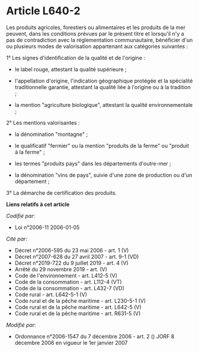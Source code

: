 # Article L640-2

Les produits agricoles, forestiers ou alimentaires et les produits de la mer peuvent, dans les conditions prévues par le
présent titre et lorsqu'il n'y a pas de contradiction avec la réglementation communautaire, bénéficier d'un ou plusieurs
modes de valorisation appartenant aux catégories suivantes :

1° Les signes d'identification de la qualité et de l'origine :

- le label rouge, attestant la qualité supérieure ;

- l'appellation d'origine, l'indication géographique protégée et la spécialité traditionnelle garantie, attestant la qualité
liée à l'origine ou à la tradition ;

- la mention "agriculture biologique", attestant la qualité environnementale ;

2° Les mentions valorisantes :

- la dénomination "montagne" ;

- le qualificatif "fermier" ou la mention "produits de la ferme" ou "produit à la ferme" ;

- les termes "produits pays" dans les départements d'outre-mer ;

- la dénomination "vins de pays", suivie d'une zone de production ou d'un département ;

3° La démarche de certification des produits.

**Liens relatifs à cet article**

_Codifié par_:

  - Loi n°2006-11 2006-01-05

_Cité par_:

  - Décret n°2006-595 du 23 mai 2006 - art. 1 (V)
  - Décret n°2007-628 du 27 avril 2007 - art. 9-1 (VD)
  - Décret n°2019-722 du 9 juillet 2019 - art. 4 (V)
  - Arrêté du 29 novembre 2019 - art. (V)
  - Code de l'environnement - art. L412-5 (V)
  - Code de la consommation - art. L112-4 (VT)
  - Code de la consommation - art. L432-7 (VD)
  - Code rural - art. L642-5-1 (V)
  - Code rural et de la pêche maritime - art. L230-5-1 (V)
  - Code rural et de la pêche maritime - art. L642-5 (V)
  - Code rural et de la pêche maritime - art. R631-5 (V)

_Modifié par_:

  - Ordonnance n°2006-1547 du 7 décembre 2006 - art. 2 () JORF 8 décembre 2006 en vigueur le 1er janvier 2007
